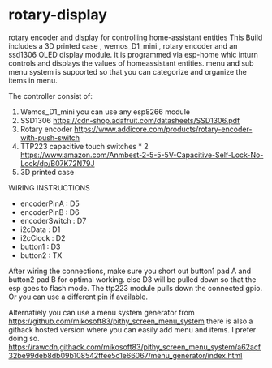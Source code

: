 # rotary-display
rotary encoder and display for controlling home-assistant entities
This Build includes a 3D printed case , wemos_D1_mini , rotary encoder and an ssd1306 OLED display module.
it is programmed via esp-home whic inturn controls and displays the values of homeassistant entities.
menu and sub menu system is supported so that you can categorize and organize the items in menu.

The controller consist of:
1. Wemos_D1_mini                           you can use any esp8266 module
2. SSD1306                                 https://cdn-shop.adafruit.com/datasheets/SSD1306.pdf
3. Rotary encoder                          https://www.addicore.com/products/rotary-encoder-with-push-switch
4. TTP223 capacitive touch switches * 2    https://www.amazon.com/Anmbest-2-5-5-5V-Capacitive-Self-Lock-No-Lock/dp/B07K72N79J
5. 3D printed case

WIRING INSTRUCTIONS
*  encoderPinA    : D5
*  encoderPinB    : D6
*  encoderSwitch  : D7
*  i2cData        : D1
*  i2cClock       : D2
*  button1        : D3
*  button2        : TX

After wiring the connections, make sure you short out button1 pad A and button2 pad B for optimal working.
else D3 will be pulled down so that the esp goes to flash mode. The ttp223 module pulls down the connected gpio.
Or you can use a different pin if available.



Alternatiely you can use a menu system generator from https://github.com/mikosoft83/pithy_screen_menu_system
there is also a githack hosted version where you can easily add menu and items. I prefer doing so. https://rawcdn.githack.com/mikosoft83/pithy_screen_menu_system/a62acf32be99deb8db09b108542ffee5c1e66067/menu_generator/index.html
